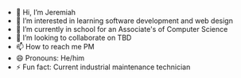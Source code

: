 - 👋 Hi, I’m Jeremiah
- 👀 I’m interested in learning software development and web design
- 🌱 I’m currently in school for an Associate's of Computer Science
- 💞️ I’m looking to collaborate on TBD
- 📫 How to reach me PM
- 😄 Pronouns: He/him
- ⚡ Fun fact: Current industrial maintenance technician

<!---
thejslay/thejslay is a ✨ special ✨ repository because its `README.md` (this file) appears on your GitHub profile.
You can click the Preview link to take a look at your changes.
--->
